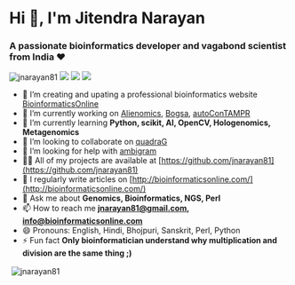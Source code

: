 <!--
**jnarayan81/jnarayan81** is a ✨ _special_ ✨ repository because its `README.md` (this file) appears on your GitHub profile.
-->

<h1 left="center">Hi 👋, I'm Jitendra Narayan</h1>
<h3 leftn="center">A passionate bioinformatics developer and vagabond scientist from India ❤</h3>

<p align="left"> <img src="https://komarev.com/ghpvc/?username=jnarayan81" alt="jnarayan81" /> <img src="https://img.shields.io/badge/OS-Linux-informational?style=flat&logo=linux&logoColor=white&color=2bbc8a" /> <img src="https://img.shields.io/badge/Shell-Bash-informational?style=flat&logo=gnu-bash&logoColor=white&color=2bbc8a" /> <img src="https://img.shields.io/badge/Perl-Lang-informational?style=flat&logo=perl&logoColor=white&color=2bbc8a" />  </p>


- 🔭 I’m creating and upating a professional bioinformatics website [BioinformaticsOnline](http://bioinformaticsonline.com/)
- 🔭 I’m currently working on [Alienomics](https://github.com/jnarayan81/Alienomics), [Bogsa](https://github.com/jnarayan81/bogsa), [autoConTAMPR](https://github.com/jnarayan81/autoConTAMPR)
- 🌱 I’m currently learning **Python, scikit, AI, OpenCV, Hologenomics, Metagenomics**
- 👯 I’m looking to collaborate on [quadraG](https://github.com/jnarayan81/quadraG)
- 🤝 I’m looking for help with [ambigram](https://github.com/jnarayan81/ambigram)
- 👨‍💻 All of my projects are available at [https://github.com/jnarayan81](https://github.com/jnarayan81)
- 📝 I regularly write articles on [http://bioinformaticsonline.com/](http://bioinformaticsonline.com/)
- 💬 Ask me about **Genomics, Bioinformatics, NGS, Perl**
- 📫 How to reach me **jnarayan81@gmail.com, info@bioinformaticsonline.com**
- 😄 Pronouns: English, Hindi, Bhojpuri, Sanskrit, Perl, Python 
- ⚡ Fun fact **Only bioinformatician understand why multiplication and division are the same thing ;)**

<!---
<p align="left"><img src="https://devicons.github.io/devicon/devicon.git/icons/android/android-original-wordmark.svg" alt="android" width="30" height="30"/> <img src="https://devicons.github.io/devicon/devicon.git/icons/amazonwebservices/amazonwebservices-original-wordmark.svg" alt="aws" width="30" height="30"/> <img src="https://www.vectorlogo.zone/logos/gnu_bash/gnu_bash-icon.svg" alt="bash" width="30" height="30"/> <img src="https://devicons.github.io/devicon/devicon.git/icons/c/c-original.svg" alt="c" width="30" height="30"/> <img src="https://devicons.github.io/devicon/devicon.git/icons/d3js/d3js-original.svg" alt="d3js" width="30" height="30"/> <img src="https://devicons.github.io/devicon/devicon.git/icons/django/django-original.svg" alt="django" width="30" height="30"/> <img src="https://devicons.github.io/devicon/devicon.git/icons/docker/docker-original-wordmark.svg" alt="docker" width="30" height="30"/> <img src="https://www.vectorlogo.zone/logos/firebase/firebase-icon.svg" alt="firebase" width="30" height="30"/> <img src="https://www.vectorlogo.zone/logos/gatsbyjs/gatsbyjs-icon.svg" alt="gatsby" width="30" height="30"/> <img src="https://www.vectorlogo.zone/logos/git-scm/git-scm-icon.svg" alt="git" width="30" height="30"/> <img src="https://devicons.github.io/devicon/devicon.git/icons/html5/html5-original-wordmark.svg" alt="html5" width="30" height="30"/> <img src="https://www.vectorlogo.zone/logos/adobe_illustrator/adobe_illustrator-icon.svg" alt="illustrator" width="30" height="30"/> <img src="https://devicons.github.io/devicon/devicon.git/icons/java/java-original-wordmark.svg" alt="java" width="30" height="30"/> <img src="https://devicons.github.io/devicon/devicon.git/icons/linux/linux-original.svg" alt="linux" width="30" height="30"/> <img src="https://devicons.github.io/devicon/devicon.git/icons/mongodb/mongodb-original-wordmark.svg" alt="mongodb" width="30" height="30"/> <img src="https://devicons.github.io/devicon/devicon.git/icons/mysql/mysql-original-wordmark.svg" alt="mysql" width="30" height="30"/> <img src="https://devicons.github.io/devicon/devicon.git/icons/nodejs/nodejs-original-wordmark.svg" alt="nodejs" width="30" height="30"/> <img src="https://devicons.github.io/devicon/devicon.git/icons/photoshop/photoshop-plain.svg" alt="photoshop" width="30" height="30"/> <img src="https://devicons.github.io/devicon/devicon.git/icons/php/php-original.svg" alt="php" width="30" height="30"/> <img src="https://devicons.github.io/devicon/devicon.git/icons/python/python-original.svg" alt="python" width="30" height="30"/> <img src="https://www.vectorlogo.zone/logos/pytorch/pytorch-icon.svg" alt="pytorch" width="30" height="30"/> <img src="https://www.vectorlogo.zone/logos/tensorflow/tensorflow-icon.svg" alt="tensorflow" width="30" height="30"/></p><p><img align="left" src="https://github-readme-stats.vercel.app/api/top-langs/?username=jnarayan81&layout=compact&hide=html" alt="jnarayan81" /></p>

-->

<p>&nbsp;<img align="center" src="https://github-readme-stats.vercel.app/api?username=jnarayan81&show_icons=true" alt="jnarayan81" /></p>

<!--

<a href="https://github.com/jnarayan81/jnarayan81">
  <img align="center" src="https://github-readme-stats.vercel.app/api/top-langs/?username=jnarayan81&hide=java,html&title_color=ffffff&text_color=c9cacc&icon_color=2bbc8a&bg_color=1d1f21" />
</a>
<a href="https://github.com/jnarayan81/jnarayan81">
  <img align="center" src="https://github-readme-stats.vercel.app/api?username=jnarayan81&show_icons=true&line_height=27&count_private=true&title_color=ffffff&text_color=c9cacc&icon_color=2bbc8a&bg_color=1d1f21" alt="Jitendra's GitHub Stats" />
</a>

-->
